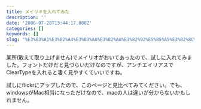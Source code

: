 ```yaml
---
title: メイリオを入れてみた
description: ''
date: '2006-07-28T13:44:17.000Z'
categories: []
keywords: []
slug: "%E3%83%A1%E3%82%A4%E3%83%AA%E3%82%AA%E3%82%92%E5%85%A5%E3%82%8C%E3%81%A6%E3%81%BF%E3%81%9F"
---
```

某所(敢えて取り上げません)でメイリオがおいてあったので、試しに入れてみました。フォントだけだと見づらいだけなのですが、アンチエイリアスでClearTypeを入れると凄く見やすくていいですね。

試しにflickrにアップしたので、このページと見比べてみてください。でも、windowsがMac相当になっただけなので、macの人は違いが分からないかもしれません。